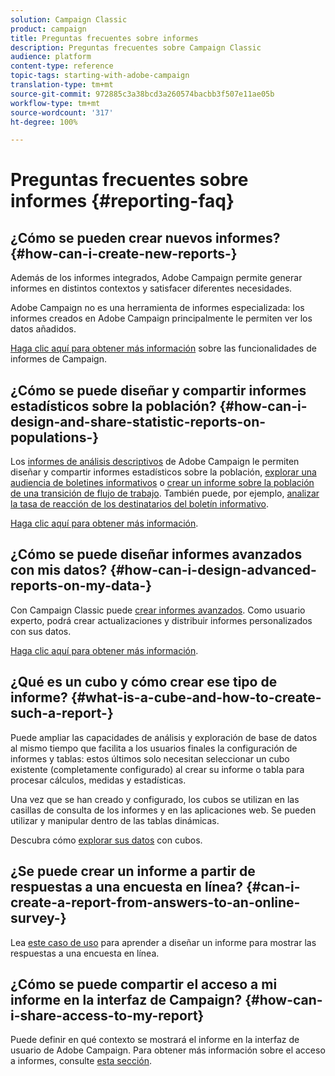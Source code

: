 ```yaml
---
solution: Campaign Classic
product: campaign
title: Preguntas frecuentes sobre informes
description: Preguntas frecuentes sobre Campaign Classic
audience: platform
content-type: reference
topic-tags: starting-with-adobe-campaign
translation-type: tm+mt
source-git-commit: 972885c3a38bcd3a260574bacbb3f507e11ae05b
workflow-type: tm+mt
source-wordcount: '317'
ht-degree: 100%

---
```



# Preguntas frecuentes sobre informes {#reporting-faq}

## ¿Cómo se pueden crear nuevos informes? {#how-can-i-create-new-reports-}

Además de los informes integrados, Adobe Campaign permite generar informes en distintos contextos y satisfacer diferentes necesidades.

Adobe Campaign no es una herramienta de informes especializada: los informes creados en Adobe Campaign principalmente le permiten ver los datos añadidos.

[Haga clic aquí para obtener más información](../../reporting/using/about-adobe-campaign-reporting-tools.md) sobre las funcionalidades de informes de Campaign.

## ¿Cómo se puede diseñar y compartir informes estadísticos sobre la población? {#how-can-i-design-and-share-statistic-reports-on-populations-}

Los [informes de análisis descriptivos](../../reporting/using/about-descriptive-analysis.md) de Adobe Campaign le permiten diseñar y compartir informes estadísticos sobre la población, [explorar una audiencia de boletines informativos](../../reporting/using/use-cases.md#analyzing-a-population) o [crear un informe sobre la población de una transición de flujo de trabajo](../../reporting/using/use-cases.md#analyzing-a-transition-target-in-a-workflow). También puede, por ejemplo, [analizar la tasa de reacción de los destinatarios del boletín informativo](../../reporting/using/use-cases.md#analyzing-recipient-tracking-logs).

[Haga clic aquí para obtener más información](../../reporting/using/about-descriptive-analysis.md).

## ¿Cómo se puede diseñar informes avanzados con mis datos? {#how-can-i-design-advanced-reports-on-my-data-}

Con Campaign Classic puede [crear informes avanzados](../../reporting/using/about-reports-creation-in-campaign.md). Como usuario experto, podrá crear actualizaciones y distribuir informes personalizados con sus datos.

[Haga clic aquí para obtener más información](../../reporting/using/about-reports-creation-in-campaign.md).

## ¿Qué es un cubo y cómo crear ese tipo de informe? {#what-is-a-cube-and-how-to-create-such-a-report-}

Puede ampliar las capacidades de análisis y exploración de base de datos al mismo tiempo que facilita a los usuarios finales la configuración de informes y tablas: estos últimos solo necesitan seleccionar un cubo existente (completamente configurado) al crear su informe o tabla para procesar cálculos, medidas y estadísticas.

Una vez que se han creado y configurado, los cubos se utilizan en las casillas de consulta de los informes y en las aplicaciones web. Se pueden utilizar y manipular dentro de las tablas dinámicas.

Descubra cómo [explorar sus datos](../../reporting/using/using-cubes-to-explore-data.md) con cubos.

## ¿Se puede crear un informe a partir de respuestas a una encuesta en línea? {#can-i-create-a-report-from-answers-to-an-online-survey-}

Lea [este caso de uso](../../reporting/using/use-case--displaying-report-on-answers-to-an-online-survey.md) para aprender a diseñar un informe para mostrar las respuestas a una encuesta en línea.

## ¿Cómo se puede compartir el acceso a mi informe en la interfaz de Campaign? {#how-can-i-share-access-to-my-report}

Puede definir en qué contexto se mostrará el informe en la interfaz de usuario de Adobe Campaign. Para obtener más información sobre el acceso a informes, consulte [esta sección](../../reporting/using/configuring-access-to-the-report.md).
